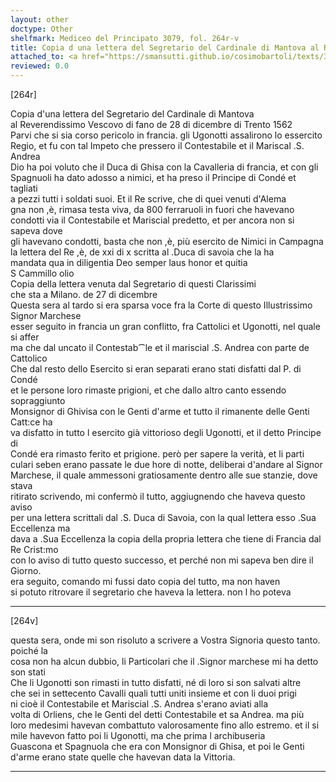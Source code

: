 ```yaml
---
layout: other
doctype: Other
shelfmark: Mediceo del Principato 3079, fol. 264r-v
title: Copia d una lettera del Segretario del Cardinale di Mantova al Reverendissimo Verscovo di Fano de 28 di dicembre di Trento 1562
attached_to: <a href="https://smansutti.github.io/cosimobartoli/texts/3079_025/">3079_025</a>
reviewed: 0.0
---
```


[264r]  
  
  
Copia d'una lettera del Segretario del Cardinale di Mantova  
al Reverendissimo Vescovo di fano de 28 di dicembre di Trento 1562  
Parvi che si sia corso pericolo in francia. gli Ugonotti assalirono lo essercito  
Regio, et fu con tal Impeto che pressero il Contestabile et il Mariscal .S. Andrea  
Dio ha poi voluto che il Duca di Ghisa con la Cavalleria di francia, et con gli  
Spagnuoli ha dato adosso a nimici, et ha preso il Principe di Condé et tagliati  
a pezzi tutti i soldati suoi. Et il Re scrive, che di quei venuti d'Alema  
gna non ,è, rimasa testa viva, da 800 ferraruoli in fuori che havevano  
condotti via il Contestabile et Mariscial predetto, et per ancora non si sapeva dove  
gli havevano condotti, basta che non ,è, più esercito de Nimici in Campagna  
la lettera del Re ,è, de xxi di x scritta al .Duca di savoia che la ha  
mandata qua in diligentia Deo semper laus honor et quitia  
S Cammillo olio  
Copia della lettera venuta dal Segretario di questi Clarissimi  
che sta a Milano. de 27 di dicembre  
Questa sera al tardo si era sparsa voce fra la Corte di questo Illustrissimo Signor Marchese  
esser seguito in francia un gran conflitto, fra Cattolici et Ugonotti, nel quale si affer  
ma che dal uncato il Contestab⁀le et il mariscial .S. Andrea con parte de Cattolico  
Che dal resto dello Esercito si eran separati erano stati disfatti dal P. di Condé  
et le persone loro rimaste prigioni, et che dallo altro canto essendo sopraggiunto  
Monsignor di Ghivisa con le Genti d'arme et tutto il rimanente delle Genti Catt:ce ha  
va disfatto in tutto l esercito già vittorioso degli Ugonotti, et il detto Principe di  
Condé era rimasto ferito et prigione. però per sapere la verità, et li parti  
culari seben erano passate le due hore di notte, deliberai d'andare al Signor  
Marchese, il quale ammessoni gratiosamente dentro alle sue stanzie, dove stava  
ritirato scrivendo, mi confermò il tutto, aggiugnendo che haveva questo aviso  
per una lettera scrittali dal .S. Duca di Savoia, con la qual lettera esso .Sua Eccellenza ma  
dava a .Sua Eccellenza la copia della propria lettera che tiene di Francia dal Re Crist:mo  
con lo aviso di tutto questo successo, et perché non mi sapeva ben dire il Giorno.  
era seguito, comando mi fussi dato copia del tutto, ma non haven  
si potuto ritrovare il segretario che haveva la lettera. non l ho poteva  
  
---  

[264v]  
  
  
questa sera, onde mi son risoluto a scrivere a Vostra Signoria questo tanto. poiché la  
cosa non ha alcun dubbio, li Particolari che il .Signor marchese mi ha detto son stati  
Che li Ugonotti son rimasti in tutto disfatti, né di loro si son salvati altre  
che sei in settecento Cavalli quali tutti uniti insieme et con li duoi prigi  
ni cioè il Contestabile et Mariscial .S. Andrea s'erano aviati alla  
volta di Orliens, che le Genti del detti Contestabile et sa Andrea. ma più  
loro medesimi havevan combattuto valorosamente fino allo estremo. et il si  
mile havevon fatto poi li Ugonotti, ma che prima l archibuseria  
Guascona et Spagnuola che era con Monsignor di Ghisa, et poi le Genti  
d'arme erano state quelle che havevan data la Vittoria.  
  
---  

